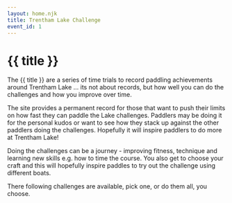 ```yaml
---
layout: home.njk
title: Trentham Lake Challenge
event_id: 1
---
```


# {{ title }}

The {{ title }} are a series of time trials to record paddling achievements around Trentham Lake ... its not about records, but how well you can do the challenges and how you improve over time.

The site provides a permanent record for those that want to push their limits on how fast they can paddle the Lake challenges.  Paddlers may be doing it for the personal kudos or want to see how they stack up against the other paddlers doing the challenges.  Hopefully it will inspire paddlers to do more at Trentham Lake!

Doing the challenges can be a journey - improving fitness, technique and learning new skills e.g. how to time the course.  You also get to choose your craft and this will hopefully inspire paddles to try out the challenge using different boats.

There following challenges are available, pick one, or do them all, you choose.

